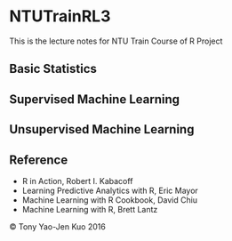 # NTUTrainRL3
This is the lecture notes for NTU Train Course of R Project

## Basic Statistics



## Supervised Machine Learning



## Unsupervised Machine Learning



## Reference
* R in Action, Robert I. Kabacoff
* Learning Predictive Analytics with R, Eric Mayor
* Machine Learning with R Cookbook, David Chiu
* Machine Learning with R, Brett Lantz

&copy; Tony Yao-Jen Kuo 2016